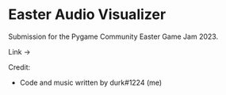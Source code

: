 # Easter Audio Visualizer

Submission for the Pygame Community Easter Game Jam 2023.

Link -> 

Credit:

* Code and music written by durk#1224 (me)
